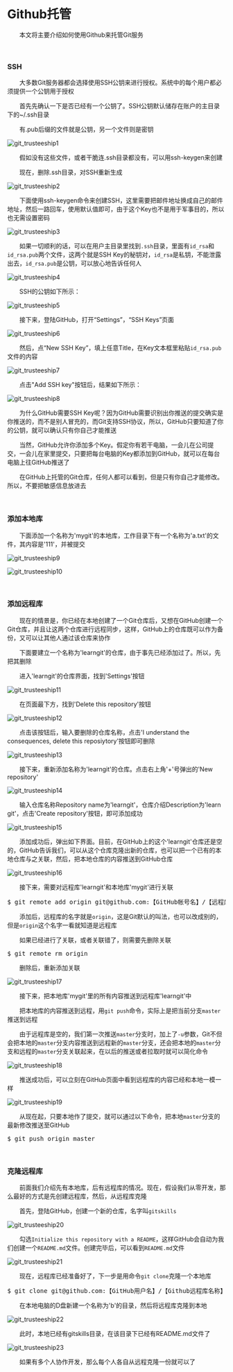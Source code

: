 # Github托管

　　本文将主要介绍如何使用Github来托管Git服务

&nbsp;

### SSH

　　大多数Git服务器都会选择使用SSH公钥来进行授权。系统中的每个用户都必须提供一个公钥用于授权

　　首先先确认一下是否已经有一个公钥了。SSH公钥默认储存在账户的主目录下的~/.ssh目录

　　有.pub后缀的文件就是公钥，另一个文件则是密钥

![git_trusteeship1](https://pic.xiaohuochai.site/blog/git_trusteeship1.png)


　　假如没有这些文件，或者干脆连.ssh目录都没有，可以用ssh-keygen来创建

　　现在，删除.ssh目录，对SSH重新生成

![git_trusteeship2](https://pic.xiaohuochai.site/blog/git_trusteeship2.png)


　　下面使用ssh-keygen命令来创建SSH，这里需要把邮件地址换成自己的邮件地址，然后一路回车，使用默认值即可，由于这个Key也不是用于军事目的，所以也无需设置密码

![git_trusteeship3](https://pic.xiaohuochai.site/blog/git_trusteeship3.png)


　　如果一切顺利的话，可以在用户主目录里找到`.ssh`目录，里面有`id_rsa`和`id_rsa.pub`两个文件，这两个就是SSH Key的秘钥对，`id_rsa`是私钥，不能泄露出去，`id_rsa.pub`是公钥，可以放心地告诉任何人

![git_trusteeship4](https://pic.xiaohuochai.site/blog/git_trusteeship4.png)


　　SSH的公钥如下所示：

![git_trusteeship5](http://images2015.cnblogs.com/blog/740839/201704/740839-20170412083800876-24345898.png)


　　接下来，登陆GitHub，打开&ldquo;Settings&rdquo;，&ldquo;SSH Keys&rdquo;页面

![git_trusteeship6](https://pic.xiaohuochai.site/blog/git_trusteeship6.png)


　　然后，点&ldquo;New&nbsp;SSH Key&rdquo;，填上任意Title，在Key文本框里粘贴`id_rsa.pub`文件的内容

![git_trusteeship7](https://pic.xiaohuochai.site/blog/git_trusteeship7.png)


　　点击"Add SSH key"按钮后，结果如下所示：

![git_trusteeship8](https://pic.xiaohuochai.site/blog/git_trusteeship8.png)


　　为什么GitHub需要SSH Key呢？因为GitHub需要识别出你推送的提交确实是你推送的，而不是别人冒充的，而Git支持SSH协议，所以，GitHub只要知道了你的公钥，就可以确认只有你自己才能推送

　　当然，GitHub允许你添加多个Key。假定你有若干电脑，一会儿在公司提交，一会儿在家里提交，只要把每台电脑的Key都添加到GitHub，就可以在每台电脑上往GitHub推送了

　　在GitHub上托管的Git仓库，任何人都可以看到，但是只有你自己才能修改。所以，不要把敏感信息放进去

&nbsp;

### 添加本地库

　　下面添加一个名称为'mygit'的本地库，工作目录下有一个名称为'a.txt'的文件，其内容是'111'，并被提交

![git_trusteeship9](https://pic.xiaohuochai.site/blog/git_trusteeship9.png)

![git_trusteeship10](https://pic.xiaohuochai.site/blog/git_trusteeship10.png)


&nbsp;

### 添加远程库

　　现在的情景是，你已经在本地创建了一个Git仓库后，又想在GitHub创建一个Git仓库，并且让这两个仓库进行远程同步，这样，GitHub上的仓库既可以作为备份，又可以让其他人通过该仓库来协作

　　下面要建立一个名称为'learngit'的仓库，由于事先已经添加过了。所以，先把其删除

　　进入'learngit'的仓库界面，找到'Settings'按钮

![git_trusteeship11](https://pic.xiaohuochai.site/blog/git_trusteeship11.png)


　　在页面最下方，找到'Delete this repository'按钮

![git_trusteeship12](https://pic.xiaohuochai.site/blog/git_trusteeship12.png)


　　点击该按钮后，输入要删除的仓库名称，点击'I understand the consequences, delete this reposiytory'按钮即可删除

![git_trusteeship13](https://pic.xiaohuochai.site/blog/git_trusteeship13.png)


　　接下来，重新添加名称为'learngit'的仓库。点击右上角'+'号弹出的'New repository'

![git_trusteeship14](https://pic.xiaohuochai.site/blog/git_trusteeship14.png)


　　输入仓库名称Repository name为'learngit'，仓库介绍Description为'learn git'，点击'Create repository'按钮，即可添加成功

![git_trusteeship15](https://pic.xiaohuochai.site/blog/git_trusteeship15.png)


　　添加成功后，弹出如下界面。目前，在GitHub上的这个'learngit'仓库还是空的，GitHub告诉我们，可以从这个仓库克隆出新的仓库，也可以把一个已有的本地仓库与之关联，然后，把本地仓库的内容推送到GitHub仓库

![git_trusteeship16](https://pic.xiaohuochai.site/blog/git_trusteeship16.png)


　　接下来，需要对远程库'learngit'和本地库'mygit'进行关联

<div class="cnblogs_code">
<pre>$ git remote add origin git@github.com:【GitHub帐号名】/【远程库的名称】.git</pre>
</div>

　　添加后，远程库的名字就是`origin`，这是Git默认的叫法，也可以改成别的，但是`origin`这个名字一看就知道是远程库

　　如果已经进行了关联，或者关联错了，则需要先删除关联

<div class="cnblogs_code">
<pre>$ git remote rm origin</pre>
</div>

　　删除后，重新添加关联

![git_trusteeship17](https://pic.xiaohuochai.site/blog/git_trusteeship17.png)


　　接下来，把本地库'mygit'里的所有内容推送到远程库'learngit'中

　　把本地库的内容推送到远程，用`git push`命令，实际上是把当前分支`master`推送到远程

　　由于远程库是空的，我们第一次推送`master`分支时，加上了`-u`参数，Git不但会把本地的`master`分支内容推送到远程新的`master`分支，还会把本地的`master`分支和远程的`master`分支关联起来，在以后的推送或者拉取时就可以简化命令

![git_trusteeship18](https://pic.xiaohuochai.site/blog/git_trusteeship18.png)


　　推送成功后，可以立刻在GitHub页面中看到远程库的内容已经和本地一模一样

![git_trusteeship19](https://pic.xiaohuochai.site/blog/git_trusteeship19.png)


　　从现在起，只要本地作了提交，就可以通过以下命令，把本地`master`分支的最新修改推送至GitHub

<div class="cnblogs_code">
<pre>$ git push origin master</pre>
</div>

&nbsp;

### 克隆远程库

　　前面我们介绍先有本地库，后有远程库的情况。现在，假设我们从零开发，那么最好的方式是先创建远程库，然后，从远程库克隆

　　首先，登陆GitHub，创建一个新的仓库，名字叫`gitskills`

![git_trusteeship20](https://pic.xiaohuochai.site/blog/git_trusteeship20.png)


　　勾选`Initialize this repository with a README`，这样GitHub会自动为我们创建一个`README.md`文件。创建完毕后，可以看到`README.md`文件

![git_trusteeship21](https://pic.xiaohuochai.site/blog/git_trusteeship21.png)


　　现在，远程库已经准备好了，下一步是用命令`git clone`克隆一个本地库

<div class="cnblogs_code">
<pre>$ git clone git@github.com:【GitHub用户名】/【Github远程库名称】.git</pre>
</div>

　　在本地电脑的D盘新建一个名称为'b'的目录，然后将远程库克隆到本地

![git_trusteeship22](https://pic.xiaohuochai.site/blog/git_trusteeship22.png)


　　此时，本地已经有gitskills目录，在该目录下已经有README.md文件了

![git_trusteeship23](https://pic.xiaohuochai.site/blog/git_trusteeship23.png)


　　如果有多个人协作开发，那么每个人各自从远程克隆一份就可以了